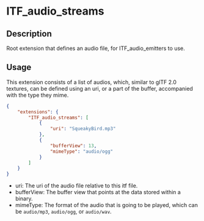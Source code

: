 # ITF_audio_streams

## Description

Root extension that defines an audio file, for ITF_audio_emitters to use.

## Usage

This extension consists of a list of audios, which, similar to glTF 2.0 textures, can be defined using an uri, or a part of the buffer, accompanied with the type they mime.

```json
{
    "extensions": {
        "ITF_audio_streams": [
            {
                "uri": "SqueakyBird.mp3"
            },
            {
                "bufferView": 13,
                "mimeType": "audio/ogg"
            }
        ]
    }
}
```

* uri: The uri of the audio file relative to this itf file.
* bufferView: The buffer view that points at the data stored within a binary.
* mimeType: The format of the audio that is going to be played, which can be `audio/mp3`, `audio/ogg`, or `audio/wav`.
